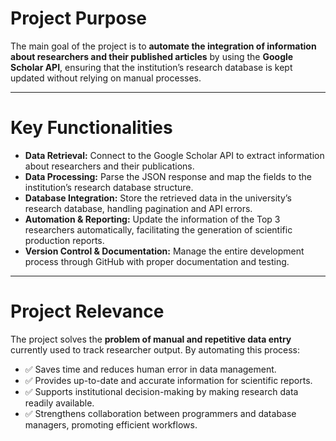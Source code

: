 # Project Purpose  
The main goal of the project is to **automate the integration of information about researchers and their published articles** by using the **Google Scholar API**, ensuring that the institution’s research database is kept updated without relying on manual processes.  

---

# Key Functionalities  

- **Data Retrieval:** Connect to the Google Scholar API to extract information about researchers and their publications.  
- **Data Processing:** Parse the JSON response and map the fields to the institution’s research database structure.  
- **Database Integration:** Store the retrieved data in the university’s research database, handling pagination and API errors.  
- **Automation & Reporting:** Update the information of the Top 3 researchers automatically, facilitating the generation of scientific production reports.  
- **Version Control & Documentation:** Manage the entire development process through GitHub with proper documentation and testing.  

---

# Project Relevance  
The project solves the **problem of manual and repetitive data entry** currently used to track researcher output. By automating this process:  

- ✅ Saves time and reduces human error in data management.  
- ✅ Provides up-to-date and accurate information for scientific reports.  
- ✅ Supports institutional decision-making by making research data readily available.  
- ✅ Strengthens collaboration between programmers and database managers, promoting efficient workflows.  
